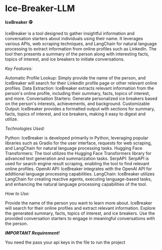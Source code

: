 # Ice-Breaker-LLM

**IceBreaker** 🕵️

IceBreaker is a tool designed to gather insightful information and conversation starters about individuals using their name. It leverages various APIs, web scraping techniques, and LangChain for natural language processing to extract information from online profiles such as LinkedIn. The tool then presents a summary of the person along with interesting facts, topics of interest, and ice breakers to initiate conversations.

_Key Features:_

Automatic Profile Lookup: Simply provide the name of the person, and IceBreaker will search for their LinkedIn profile page or other relevant online profiles.
Data Extraction: IceBreaker extracts relevant information from the person's online profile, including their summary, facts, topics of interest, and more.
Conversation Starters: Generate personalized ice breakers based on the person's interests, achievements, and background.
Customizable Output: IceBreaker provides a formatted output with sections for summary, facts, topics of interest, and ice breakers, making it easy to digest and utilize.

_Technologies Used:_

Python: IceBreaker is developed primarily in Python, leveraging popular libraries such as Gradio for the user interface, requests for web scraping, and LangChain for natural language processing tasks.
Hugging Face Transformers: The tool utilizes the Hugging Face Transformers library for advanced text generation and summarization tasks.
SerpAPI: SerpAPI is used for search engine result scraping, enabling the tool to find relevant online profiles.
OpenAI API: IceBreaker integrates with the OpenAI API for additional language processing capabilities.
LangChain: IceBreaker utilizes LangChain for creating reactive agents, executing language-based tasks, and enhancing the natural language processing capabilities of the tool.

_How to Use:_

Provide the name of the person you want to learn more about.
IceBreaker will search for their online profiles and extract relevant information.
Explore the generated summary, facts, topics of interest, and ice breakers.
Use the provided conversation starters to engage in meaningful conversations with the person.

**_IMPORTANT Requirement!_**

You need the pass your api keys in the file to run the project
